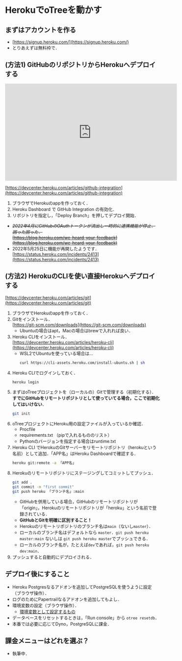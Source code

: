 # HerokuでoTreeを動かす


## まずはアカウントを作る
- [https://signup.heroku.com/](https://signup.heroku.com/)
- とりあえずは無料枠で．

## (方法1) GitHubのリポジトリからHerokuへデプロイする

<p class="ytubevideo"><iframe width="560" height="315" src="https://www.youtube-nocookie.com/embed/LnrY1AKVmqQ?rel=0" title="YouTube video player" frameborder="0" allow="accelerometer; autoplay; clipboard-write; encrypted-media; gyroscope; picture-in-picture" allowfullscreen></iframe></p>


[https://devcenter.heroku.com/articles/github-integration](https://devcenter.heroku.com/articles/github-integration)


1. ブラウザでHerokuのappを作っておく．
2. Heroku Dashboard​ で GitHub Integration の有効化．
3. リポジトリを指定し，「Deploy Branch」を押してデプロイ開始．


- ~~*2022年4月にGitHubのOAuthトークンが流出し一時的に連携機能が停止．困った困った．*~~  
    ~~[https://blog.heroku.com/we-heard-your-feedback](https://blog.heroku.com/we-heard-your-feedback)~~
- 2022年5月25日に機能が再開したようです．  
    [https://status.heroku.com/incidents/2413](https://status.heroku.com/incidents/2413)


## (方法2) HerokuのCLIを使い直接Herokuへデプロイする

[https://devcenter.heroku.com/articles/git](https://devcenter.heroku.com/articles/git)

1. ブラウザでHerokuのappを作っておく．
2. Gitをインストール．  
    [https://git-scm.com/downloads](https://git-scm.com/downloads)
    - Ubuntuの場合はapt，Macの場合はbrewで入れれば良い．
3. Heroku CLIをインストール．  
    [https://devcenter.heroku.com/articles/heroku-cli](https://devcenter.heroku.com/articles/heroku-cli)
    - WSL2でUbuntuを使っている場合は...
        ```bash
        curl https://cli-assets.heroku.com/install-ubuntu.sh | sh
        ```
4. Heroku CLIでログインしておく．
    ```bash
    heroku login
    ```
5. まずはoTreeプロジェクトを（ローカルの）Gitで管理する（初期化する）．  
    **すでにGitHubをリモートリポジトリとして使っていてる場合，ここで初期化してはいけない**．
    ```bash
    git init
    ```
6. oTreeプロジェクトにHeroku用の設定ファイルが入っているか確認．
    - Procfile
    - requirements.txt （pipで入れるもののリスト）
    - Pythonのバージョンを指定する場合はruntime.txt
7. Heroku CLI でHerokuのGitサーバーをリモートリポジトリ（herokuという名前）として追加．「APP名」はHeroku Dashboardで確認する．
    ```bash
    heroku git:remote -a 「APP名」
    ```
8. Herokuのリモートリポジトリにステージングしてコミットしてプッシュ．
    ```bash
    git add .
    git commit -m "first commit"
    git push heroku 「ブランチ名」:main
    ```
    - GitHubを併用している場合，GitHubのリモートリポジトリが「origin」，Herokuのリモートリポジトリが「heroku」という名前で登録されている．
    - **GitHubとGitを明確に区別すること！**
    - Herokuのリモートリポジトリのブランチ名は`main`（ないし`master`）．
    - ローカルのブランチ名はデフォルトなら `master`．`git push heroku master:main` ないしは `git push heroku master`でプッシュできる．
    - ローカルのブランチ名が，たとえば`dev`であれば，`git push heroku dev:main`．
9. プッシュすると自動的にデプロイされる．


## デプロイ後にすること
- Heroku Postgresなるアドオンを追加してPostgreSQLを使うように設定（ブラウザ操作）．
- ログのためにPapertrailなるアドオンを追加してもよし．
- 環境変数の設定（ブラウザ操作）．
    - [環境変数として設定するもの](server_setup/README.md#envvar)
- データベースをリセットするときは，「Run console」から `otree resetdb`．
- 本番では必要に応じてDyno，PostgreSQLに課金．


## 課金メニューはどれを選ぶ？
- 執筆中．
